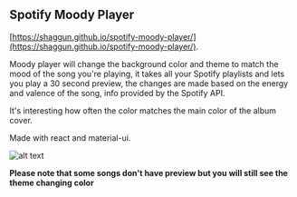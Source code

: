 

## Spotify Moody Player
[https://shaggun.github.io/spotify-moody-player/](https://shaggun.github.io/spotify-moody-player/).

Moody player will change the background color and theme to match the mood of the song you're playing, it takes all your Spotify playlists and lets you play a 30 second preview, the changes are made based on the energy and valence of the song, info provided by the Spotify API. 

It's interesting how often the color matches the main color of the album cover.

Made with react and material-ui.

![alt text](https://github.com/shaggun/spotify-moody-player/blob/master/preview.jpg "Preview")


**Please note that some songs don't have preview but you will still see the theme changing color**

